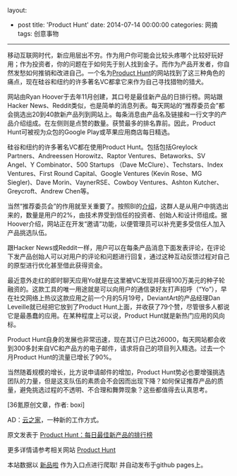 layout: 
  - post 
title: 'Product Hunt' 
date: 2014-07-14 00:00:00 
categories: 网摘 
tags: 创意事物 
---

<p><img src="http://a.36krcnd.com/photo/2014/1471a1e9c58cea044cb107491a508e6e.jpg" alt=""/><br/>
移动互联网时代，新应用层出不穷。作为用户你可能会比较头疼哪个比较好玩好用；作为投资者，你的问题在于如何先于别人找到金子。而作为产品开发者，你自然发愁如何推销和改进自己。一个名为<a target="_blank" data-no-turbolink="true" href="http://www.producthunt.com/">Product Hunt</a>的网站找到了这三种角色的痛点，现在硅谷和纽约的许多著名VC都拿它来作为自己寻找猎物的猎犬。</p>

<p>网站由Ryan Hoover于去年11月创建，其口号是最佳新产品的日排行榜。网站跟Hacker News、Reddit类似，也是简单的消息列表。每天网站的“推荐委员会”都会挑选出20到40款新产品列到网站上。每条消息由产品名及链接和一行文字的产品介绍组成。在左侧则是点赞的数量。获赞最多的排名靠前。因此，Product Hunt可被视为众包的Google Play或苹果应用商店每日精选。</p>

<p>硅谷和纽约的许多著名VC都在使用Product Hunt。包括包括Greylock Partners、Andreessen Horowitz、Raptor Ventures、Betaworks、SV Angel、Y Combinator、500 Startups （Dave McClure）、Techstars、Index Ventures、First Round Capital、Google Ventures (Kevin Rose、MG Siegler)、Dave Morin、VaynerRSE、Cowboy Ventures、Ashton Kutcher、Greycroft、Andrew Chen等。<br/>
<img src="http://a.36krcnd.com/photo/2014/650f9ef9c5b9d3aa1d349651f67f7b57.png" alt=""/></p>

<p>当然“推荐委员会”的作用就至关重要了。按照BI的<a target="_blank" data-no-turbolink="true" href="http://www.businessinsider.com/product-hunt-2014-6?op=1">介绍</a>，这群人是从用户中挑选出来的，数量是用户的2%，由技术界受到信任的投资者、创始人和设计师组成。据Hoover介绍，网站正在开发“邀请”功能，以便管理员可以补充更多受信任人加入产品挑选队伍。</p>

<p>跟Hacker News或Reddit一样，用户可以在每条产品消息下面发表评论，在评论下发产品创始人可以对用户的评论和问题进行回复，通过这种互动反馈过程对自己的原型进行优化甚至借此获得资金。</p>

<p>最近意外走红的即时聊天应用Yo就是在这里被VC发现并获得100万美元的种子轮融资的。这款工具的唯一用途就是可以向用户的通信录好友打声招呼（“Yo”），早在社交网络上热议这款应用之前一个月的5月19号，DeviantArt的产品经理Dan Leveille就已经把它放到了Product Hunt上面，并收获了79个赞，尽管很多人都说它是最愚蠢的应用。在某种程度上可以说，Product Hunt就是新热门应用的风向标。<br/>
<img src="http://a.36krcnd.com/photo/2014/09d259714217e7c81d17e5971c94b6bb.png" alt=""/></p>

<p>Product Hunt自身的发展也非常迅速，现在其订户已达26000，每天网站都会收到300多封来自VC和产品方的电子邮件，请求将自己的项目列入精选。过去一个月Product Hunt的流量已增长了90%。</p>

<p>当然随着规模的增长，比方说申请邮件的增加，Product Hunt势必也要增强挑选团队的力量，但是这支队伍的素质会不会因而出现下降？如何保证推荐产品的质量，避免挑选过程的不透明、不合理和舞弊现象？这些都值得去认真思考。</p>
					<p>[<span>36氪</span>原创文章，作者: boxi]</p>
					<p>AD：<a href="http://cnrdn.com/GJWE" target="_blank">云之家</a>，一种新的工作方式。</p>  



原文发表于 [Product Hunt：每日最佳新产品的排行榜](http://www.36kr.com/p/213053.html)  

更多详情请参考相关网站 [Product Hunt](http://www.producthunt.com)  

本站数据以 [新品啦](http://xinpinla.com/) 作为入口点进行爬取! 并自动发布于github pages上。  
